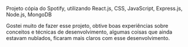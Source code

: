 Projeto cópia do Spotify, utilizando React.js, CSS, JavaScript, Express.js, Node.js, MongoDB

Gostei muito de fazer esse projeto, obtive boas experiências sobre conceitos e técnicas de desenvolvimento, algumas coisas que ainda estavam nublados, ficaram mais claros com esse desenvolvimento. 